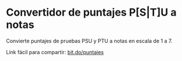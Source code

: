 # Convertidor de puntajes P[S|T]U a notas
Convierte puntajes de pruebas PSU y PTU a notas en escala de 1 a 7.

Link fácil para compartir: [bit.do/puntajes](bit.do/puntajes)
